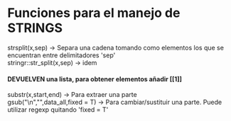 # Funciones para el manejo de STRINGS
strsplit(x,sep)  -> Separa una cadena tomando como elementos los que se encuentran entre delimitadores 'sep'  
stringr::str_split(x,sep)  -> idem  
  
  
#### DEVUELVEN una lista, para obtener elementos añadir [[1]]
  
substr(x,start,end)  -> Para extraer una parte  
gsub("\n","",data_all,fixed = T)  -> Para cambiar/sustituir una parte. Puede utilizar regexp quitando 'fixed = T'

